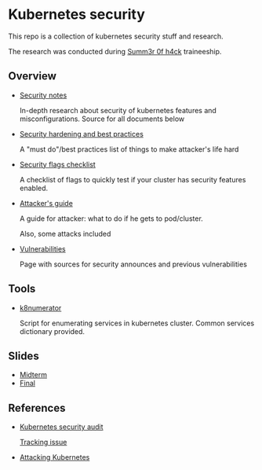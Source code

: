 # Kubernetes security

This repo is a collection of kubernetes security stuff and research.

The research was conducted during [Summ3r 0f h4ck](https://dsec.ru/about/traineeship/) traineeship.

## Overview

- [Security notes](./NOTES.md)

  In-depth research about security of kubernetes features and misconfigurations. Source for all documents below

- [Security hardening and best practices](./HARDENING.md)

  A "must do"/best practices list of things to make attacker's life hard

- [Security flags checklist](./FLAGS.md)

  A checklist of flags to quickly test if your cluster has security features enabled.

- [Attacker's guide](./ATTACKER.md)

  A guide for attacker: what to do if he gets to pod/cluster.

  Also, some attacks included

- [Vulnerabilities](./VULN.md)

  Page with sources for security announces and previous vulnerabilities

## Tools

- [k8numerator](./k8numerate/README.md)

  Script for enumerating services in kubernetes cluster. Common services dictionary provided.

## Slides

- [Midterm](https://docs.google.com/presentation/d/1_D1fyl_DO0SGn3lh2lsEGMplRc9TegX8pEhVF9hnX_0/edit?usp=sharing)
- [Final](https://docs.google.com/presentation/d/18A3dL0GvE6MJOvJtKdZBf-8Gd0E6fJov5BTrnxvKHtQ/edit?usp=sharing)

## References

- [Kubernetes security audit](https://github.com/kubernetes/community/tree/master/wg-security-audit/findings)

  [Tracking issue](https://github.com/kubernetes/kubernetes/issues/81146)

- [Attacking Kubernetes](https://github.com/kubernetes/community/blob/master/wg-security-audit/findings/AtredisPartners_Attacking_Kubernetes-v1.0.pdf)
